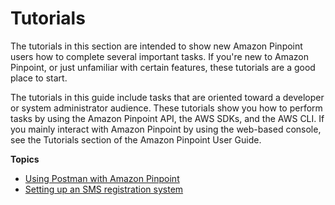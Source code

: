 # Tutorials<a name="tutorials"></a>

The tutorials in this section are intended to show new Amazon Pinpoint users how to complete several important tasks\. If you're new to Amazon Pinpoint, or just unfamiliar with certain features, these tutorials are a good place to start\.

The tutorials in this guide include tasks that are oriented toward a developer or system administrator audience\. These tutorials show you how to perform tasks by using the Amazon Pinpoint API, the AWS SDKs, and the AWS CLI\. If you mainly interact with Amazon Pinpoint by using the web\-based console, see the Tutorials section of the Amazon Pinpoint User Guide\. 

**Topics**
+ [Using Postman with Amazon Pinpoint](tutorials-using-postman.md)
+ [Setting up an SMS registration system](tutorials-two-way-sms.md)